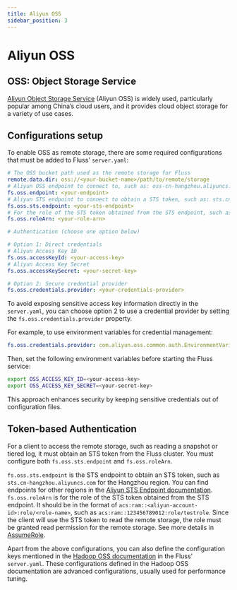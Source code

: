 ```yaml
---
title: Aliyun OSS
sidebar_position: 3
---
```


# Aliyun OSS

## OSS: Object Storage Service 

[Aliyun Object Storage Service](https://www.aliyun.com/product/oss) (Aliyun OSS) is widely used, particularly popular among China’s cloud users, and it provides cloud object storage for a variety of use cases.


## Configurations setup

To enable OSS as remote storage, there are some required configurations that must be added to Fluss' `server.yaml`:

```yaml
# The OSS bucket path used as the remote storage for Fluss
remote.data.dir: oss://<your-bucket-name>/path/to/remote/storage
# Aliyun OSS endpoint to connect to, such as: oss-cn-hangzhou.aliyuncs.com
fs.oss.endpoint: <your-endpoint>
# Aliyun STS endpoint to connect to obtain a STS token, such as: sts.cn-hangzhou.aliyuncs.com
fs.oss.sts.endpoint: <your-sts-endpoint>
# For the role of the STS token obtained from the STS endpoint, such as: acs:ram::123456789012:role/testrole
fs.oss.roleArn: <your-role-arn>

# Authentication (choose one option below)

# Option 1: Direct credentials
# Aliyun Access Key ID
fs.oss.accessKeyId: <your-access-key>
# Aliyun Access Key Secret
fs.oss.accessKeySecret: <your-secret-key>

# Option 2: Secure credential provider
fs.oss.credentials.provider: <your-credentials-provider>
```
To avoid exposing sensitive access key information directly in the `server.yaml`, you can choose option 2 to use a credential provider by setting the `fs.oss.credentials.provider` property.

For example, to use environment variables for credential management:
```yaml
fs.oss.credentials.provider: com.aliyun.oss.common.auth.EnvironmentVariableCredentialsProvider
```
Then, set the following environment variables before starting the Fluss service:
```bash
export OSS_ACCESS_KEY_ID=<your-access-key>
export OSS_ACCESS_KEY_SECRET=<your-secret-key>
```
This approach enhances security by keeping sensitive credentials out of configuration files.

## Token-based Authentication

For a client to access the remote storage, such as reading a snapshot or tiered log, it must obtain an STS token from the Fluss cluster. You must configure both `fs.oss.sts.endpoint` and `fs.oss.roleArn`.

`fs.oss.sts.endpoint` is the STS endpoint to obtain an STS token, such as `sts.cn-hangzhou.aliyuncs.com` for the Hangzhou region. You can find endpoints for other regions in the [Aliyun STS Endpoint documentation](https://www.alibabacloud.com/help/en/ram/developer-reference/api-sts-2015-04-01-endpoint).
`fs.oss.roleArn` is for the role of the STS token obtained from the STS endpoint. It should be in the format of `acs:ram::<aliyun-account-id>:role/<role-name>`, such as `acs:ram::123456789012:role/testrole`. Since the client will use the STS token to read the remote storage, the role must be granted read permission for the remote storage. See more details in [AssumeRole](https://www.alibabacloud.com/help/en/ram/developer-reference/api-sts-2015-04-01-assumerole).

Apart from the above configurations, you can also define the configuration keys mentioned in the [Hadoop OSS documentation](http://hadoop.apache.org/docs/current/hadoop-aliyun/tools/hadoop-aliyun/index.html) in the Fluss' `server.yaml`. 
These configurations defined in the Hadoop OSS documentation are advanced configurations, usually used for performance tuning.
